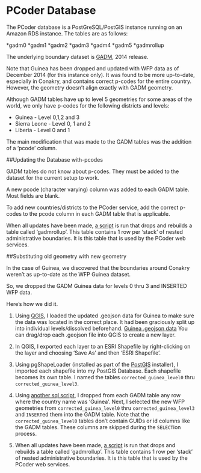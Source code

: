 PCoder Database
========================

The PCoder database is a PostGreSQL/PostGIS instance running on an Amazon RDS instance.
The tables are as follows:

*gadm0
*gadm1
*gadm2
*gadm3
*gadm4
*gadm5
*gadmrollup

The underlying boundary dataset is [GADM](http://www.gadm.org), 2014 release.

Note that Guinea has been dropped and updated with WFP data as of December 2014 (for this instance only). It was found to be more up-to-date, especially in Conakry, and contains correct p-codes for the entire country.  However, the geometry doesn’t align exactly with GADM geometry.

Although GADM tables have up to level 5 geometries for some areas of the world, we only have p-codes for the following districts and levels:

* Guinea - Level 0,1,2 and 3
* Sierra Leone - Level 0, 1 and 2
* Liberia - Level 0 and 1

The main modification that was made to the GADM tables was the addition of a ‘pcode’ column.


##Updating the Database with-pcodes

GADM tables do not know about p-codes.  They must be added to the dataset for the current setup to work.

A new pcode (character varying) column was added to each GADM table.  Most fields are blank.

To add new countries/districts to the PCoder service, add the correct p-codes to the pcode column in each GADM table that is applicable.

When all updates have been made, [a script](https://github.com/AmericanRedCross/pcoder/tree/master/Database/setup/gadmrollup_byName.sql) is run that drops and rebuilds a table called ‘gadmrollup’.
This table contains 1 row per ‘stack’ of nested administrative boundaries.  It is this table that is used by the PCoder web services.





##Substituting old geometry with new geometry

In the case of Guinea, we discovered that the boundaries around Conakry weren’t as up-to-date as the WFP Guinea dataset.

So, we dropped the GADM Guinea data for levels 0 thru 3 and INSERTED WFP data.

Here’s how we did it.

1. Using [QGIS](http://www.qgis.org/), I loaded the updated .geojson data for Guinea to make sure the data was located in the correct place.  It had been graciously split up into individual levels/dissolved beforehand.  [Guinea .geojson data](https://gist.github.com/samuelestabrook/371b1178871a359003b9) You can drag/drop each .geojson file into QGIS to create a new layer.

2. In QGIS, I exported each layer to an ESRI Shapefile by right-clicking on the layer and choosing ‘Save As’ and then ‘ESRI Shapefile’.

3. Using pgShapeLoader (installed as part of the [PostGIS](http://postgis.net/) installer), I imported each shapefile into my PostGIS Database. Each shapefile becomes its own table.  I named the tables `corrected_guinea_level0` thru `corrected_guinea_level3`.

4. Using [another sql script](https://github.com/AmericanRedCross/pcoder/tree/master/Database/geometry_updates/GuineaUpdate.sql), I dropped from each GADM table any row where the country name was ‘Guinea’.  Next, I selected the new WFP geometries from `corrected_guinea_level0` thru `corrected_guinea_level3` and `INSERT`ed them into the GADM table.  Note that the `corrected_guinea_level0` tables don’t contain GUIDs or id columns like the GADM tables. These columns are skipped during the `SELECT`ion process.

5. When all updates have been made, [a script](https://github.com/AmericanRedCross/pcoder/tree/master/Database/setup/gadmrollup_byName.sql) is run that drops and rebuilds a table called ‘gadmrollup’. This table contains 1 row per ‘stack’ of nested administrative boundaries.  It is this table that is used by the PCoder web services.




